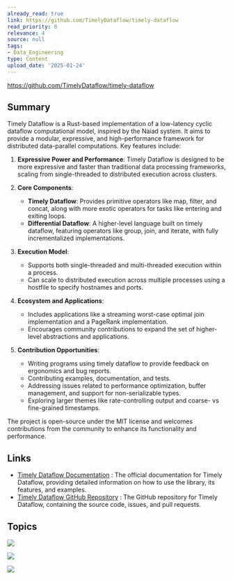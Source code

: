 ```yaml
---
already_read: true
link: https://github.com/TimelyDataflow/timely-dataflow
read_priority: 0
relevance: 4
source: null
tags:
- Data_Engineering
type: Content
upload_date: '2025-01-24'
---
```


https://github.com/TimelyDataflow/timely-dataflow
## Summary

Timely Dataflow is a Rust-based implementation of a low-latency cyclic dataflow computational model, inspired by the Naiad system. It aims to provide a modular, expressive, and high-performance framework for distributed data-parallel computations. Key features include:

1. **Expressive Power and Performance**: Timely Dataflow is designed to be more expressive and faster than traditional data processing frameworks, scaling from single-threaded to distributed execution across clusters.

2. **Core Components**:
   - **Timely Dataflow**: Provides primitive operators like map, filter, and concat, along with more exotic operators for tasks like entering and exiting loops.
   - **Differential Dataflow**: A higher-level language built on timely dataflow, featuring operators like group, join, and iterate, with fully incrementalized implementations.

3. **Execution Model**:
   - Supports both single-threaded and multi-threaded execution within a process.
   - Can scale to distributed execution across multiple processes using a hostfile to specify hostnames and ports.

4. **Ecosystem and Applications**:
   - Includes applications like a streaming worst-case optimal join implementation and a PageRank implementation.
   - Encourages community contributions to expand the set of higher-level abstractions and applications.

5. **Contribution Opportunities**:
   - Writing programs using timely dataflow to provide feedback on ergonomics and bug reports.
   - Contributing examples, documentation, and tests.
   - Addressing issues related to performance optimization, buffer management, and support for non-serializable types.
   - Exploring larger themes like rate-controlling output and coarse- vs fine-grained timestamps.

The project is open-source under the MIT license and welcomes contributions from the community to enhance its functionality and performance.
## Links

- [Timely Dataflow Documentation](https://timelydataflow.github.io/timely-dataflow/) : The official documentation for Timely Dataflow, providing detailed information on how to use the library, its features, and examples.
- [Timely Dataflow GitHub Repository](https://github.com/timelydataflow/timely-dataflow) : The GitHub repository for Timely Dataflow, containing the source code, issues, and pull requests.

## Topics

![](topics/Concept/Timely%20Dataflow)

![](topics/Library/timely)

![](topics/Concept/Differential%20Dataflow)